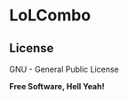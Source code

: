 LoLCombo
===========


License
-------

GNU - General Public License


**Free Software, Hell Yeah!**

[Nikita Bernthaler]:http://sentryfox.com/